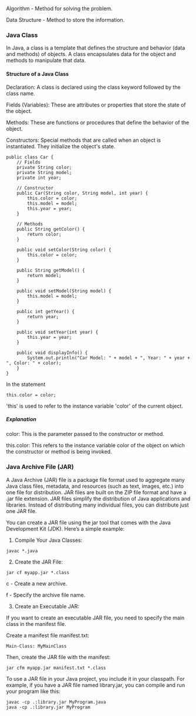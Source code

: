 Algorithm - Method for solving the problem.

Data Structure - Method to store the information.

### Java Class

In Java, a class is a template that defines the structure and behavior (data and methods) of objects. A class encapsulates data for the object and methods to manipulate that data.

#### Structure of a Java Class

Declaration: A class is declared using the class keyword followed by the class name.

Fields (Variables): These are attributes or properties that store the state of the object.

Methods: These are functions or procedures that define the behavior of the object.

Constructors: Special methods that are called when an object is instantiated. They initialize the object's state.

```
public class Car {
    // Fields
    private String color;
    private String model;
    private int year;

    // Constructor
    public Car(String color, String model, int year) {
        this.color = color;
        this.model = model;
        this.year = year;
    }

    // Methods
    public String getColor() {
        return color;
    }

    public void setColor(String color) {
        this.color = color;
    }

    public String getModel() {
        return model;
    }

    public void setModel(String model) {
        this.model = model;
    }

    public int getYear() {
        return year;
    }

    public void setYear(int year) {
        this.year = year;
    }

    public void displayInfo() {
        System.out.println("Car Model: " + model + ", Year: " + year + ", Color: " + color);
    }
}
```

In the statement

```
this.color = color;
```

'this' is used to refer to the instance variable 'color' of the current object.

##### Explanation

color: This is the parameter passed to the constructor or method.

this.color: This refers to the instance variable color of the object on which the constructor or method is being invoked.

### Java Archive File (JAR)

A Java Archive (JAR) file is a package file format used to aggregate many Java class files, metadata, and resources (such as text, images, etc.) into one file for distribution. JAR files are built on the ZIP file format and have a .jar file extension. JAR files simplify the distribution of Java applications and libraries. Instead of distributing many individual files, you can distribute just one JAR file.

You can create a JAR file using the jar tool that comes with the Java Development Kit (JDK). Here’s a simple example:

1. Compile Your Java Classes:

```
javac *.java
```

2. Create the JAR File:

```
jar cf myapp.jar *.class
```

c - Create a new archive.

f - Specify the archive file name.

3. Create an Executable JAR:

If you want to create an executable JAR file, you need to specify the main class in the manifest file.

Create a manifest file manifest.txt:

```
Main-Class: MyMainClass
```

Then, create the JAR file with the manifest:

```
jar cfm myapp.jar manifest.txt *.class
```

To use a JAR file in your Java project, you include it in your classpath. For example, if you have a JAR file named library.jar, you can compile and run your program like this:

```
javac -cp .:library.jar MyProgram.java
java -cp .:library.jar MyProgram
```
